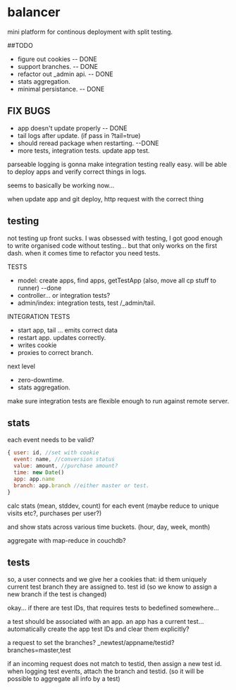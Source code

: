 # balancer

mini platform for continous deployment with split testing.

##TODO

  * figure out cookies        -- DONE
  * support branches.         -- DONE
  * refactor out _admin api.  -- DONE
  * stats aggregation.
  * minimal persistance.      -- DONE

## FIX BUGS

  * app doesn't update properly -- DONE
  * tail logs after update.  (if pass in ?tail=true)
  * should reread package when restarting. --DONE
  * more tests, integration tests. update app test.

parseable logging is gonna make integration testing really easy.
will be able to deploy apps and verify correct things in logs.

seems to basically be working now...

when update app and git deploy, http request with the correct thing

## testing

not testing up front sucks. I was obsessed with testing,
I got good enough to write organised code without testing...
but that only works on the first dash. when it comes time to refactor you need tests.

TESTS

  * model: create apps, find apps, getTestApp (also, move all cp stuff to runner) --done
  * controller... or integration tests?
  * admin/index: integration tests, test /_admin/tail.

INTEGRATION TESTS

  * start app, tail ... emits correct data
  * restart app. updates correctly.
  * writes cookie
  * proxies to correct branch.

next level

  * zero-downtime.
  * stats aggregation.

make sure integration tests are flexible enough to run against remote server.

## stats

each event needs to be valid?

``` js
{ user: id, //set with cookie
  event: name, //conversion status
  value: amount, //purchase amount?
  time: new Date() 
  app: app.name
  branch: app.branch //either master or test.
}
```
calc stats (mean, stddev, count) for each event 
(maybe reduce to unique visits etc?, purchases per user?)

and show stats across various time buckets. (hour, day, week, month)

aggregate with map-reduce in couchdb?

## tests

so, a user connects and we give her a cookies that:
  id them uniquely
  current test branch they are assigned to.
  test id (so we know to assign a new branch if the test is changed)
  
okay... if there are test IDs, that requires tests to bedefined somewhere...

a test should be associated with an app.
an app has a current test... automatically create the app test IDs and clear them explicitly?

a request to set the branches?
_newtest/appname/testid?branches=master,test

if an incoming request does not match to testid, then assign a new test id.
when logging test events, attach the branch and testid.
(so it will be possible to aggregate all info by a test)

